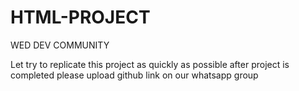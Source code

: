 # HTML-PROJECT
WED DEV COMMUNITY

Let try to replicate this project as quickly as possible
after project is completed please upload github link on our whatsapp group
